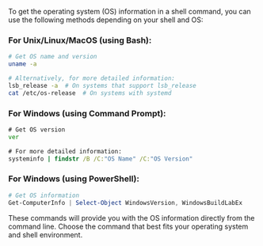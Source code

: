 To get the operating system (OS) information in a shell command, you can use the following methods depending on your shell and OS:

### For Unix/Linux/MacOS (using Bash):

```bash
# Get OS name and version
uname -a

# Alternatively, for more detailed information:
lsb_release -a  # On systems that support lsb_release
cat /etc/os-release  # On systems with systemd
```

### For Windows (using Command Prompt):

```cmd
# Get OS version
ver

# For more detailed information:
systeminfo | findstr /B /C:"OS Name" /C:"OS Version"
```

### For Windows (using PowerShell):

```powershell
# Get OS information
Get-ComputerInfo | Select-Object WindowsVersion, WindowsBuildLabEx
```

These commands will provide you with the OS information directly from the command line. Choose the command that best fits your operating system and shell environment.

